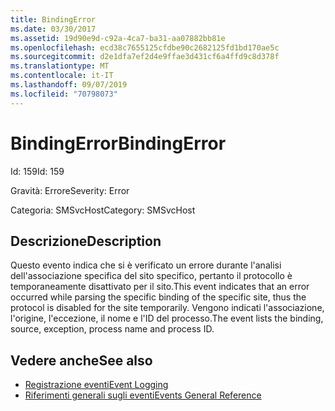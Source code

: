 ```yaml
---
title: BindingError
ms.date: 03/30/2017
ms.assetid: 19d90e9d-c92a-4ca7-ba31-aa07882bb81e
ms.openlocfilehash: ecd38c7655125cfdbe90c2682125fd1bd170ae5c
ms.sourcegitcommit: d2e1dfa7ef2d4e9ffae3d431cf6a4ffd9c8d378f
ms.translationtype: MT
ms.contentlocale: it-IT
ms.lasthandoff: 09/07/2019
ms.locfileid: "70798073"
---
```

# <a name="bindingerror"></a><span data-ttu-id="3b11e-102">BindingError</span><span class="sxs-lookup"><span data-stu-id="3b11e-102">BindingError</span></span>
<span data-ttu-id="3b11e-103">Id: 159</span><span class="sxs-lookup"><span data-stu-id="3b11e-103">Id: 159</span></span>  
  
 <span data-ttu-id="3b11e-104">Gravità: Errore</span><span class="sxs-lookup"><span data-stu-id="3b11e-104">Severity: Error</span></span>  
  
 <span data-ttu-id="3b11e-105">Categoria: SMSvcHost</span><span class="sxs-lookup"><span data-stu-id="3b11e-105">Category: SMSvcHost</span></span>  
  
## <a name="description"></a><span data-ttu-id="3b11e-106">Descrizione</span><span class="sxs-lookup"><span data-stu-id="3b11e-106">Description</span></span>  
 <span data-ttu-id="3b11e-107">Questo evento indica che si è verificato un errore durante l'analisi dell'associazione specifica del sito specifico, pertanto il protocollo è temporaneamente disattivato per il sito.</span><span class="sxs-lookup"><span data-stu-id="3b11e-107">This event indicates that an error occurred while parsing the specific binding of the specific site, thus the protocol is disabled for the site temporarily.</span></span> <span data-ttu-id="3b11e-108">Vengono indicati l'associazione, l'origine, l'eccezione, il nome e l'ID del processo.</span><span class="sxs-lookup"><span data-stu-id="3b11e-108">The event lists the binding, source, exception, process name and process ID.</span></span>  
  
## <a name="see-also"></a><span data-ttu-id="3b11e-109">Vedere anche</span><span class="sxs-lookup"><span data-stu-id="3b11e-109">See also</span></span>

- [<span data-ttu-id="3b11e-110">Registrazione eventi</span><span class="sxs-lookup"><span data-stu-id="3b11e-110">Event Logging</span></span>](index.md)
- [<span data-ttu-id="3b11e-111">Riferimenti generali sugli eventi</span><span class="sxs-lookup"><span data-stu-id="3b11e-111">Events General Reference</span></span>](events-general-reference.md)
